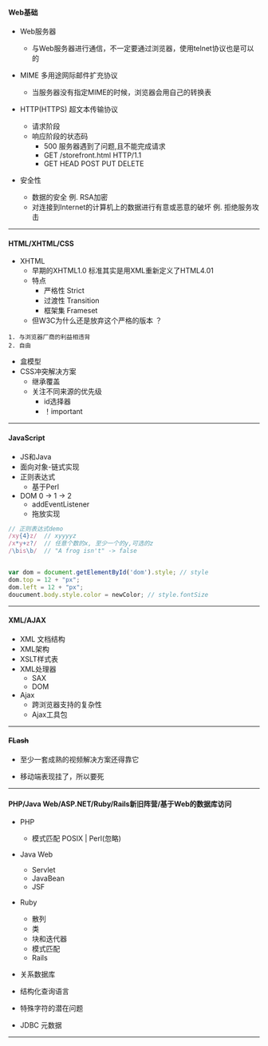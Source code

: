 #### Web**基础**

* Web服务器

  * 与Web服务器进行通信，不一定要通过浏览器，使用telnet协议也是可以的

* MIME 多用途网际邮件扩充协议

  * 当服务器没有指定MIME的时候，浏览器会用自己的转换表

* HTTP\(HTTPS\) 超文本传输协议

  * 请求阶段
  * 响应阶段的状态码
    * 500 服务器遇到了问题,且不能完成请求
    * GET /storefront.html HTTP/1.1
    * GET HEAD POST PUT DELETE

* 安全性

  * 数据的安全 例. RSA加密
  * 对连接到Internet的计算机上的数据进行有意或恶意的破坏 例. 拒绝服务攻击

---

#### **HTML/XHTML/CSS**

* XHTML
  * 早期的XHTML1.0 标准其实是用XML重新定义了HTML4.01
  * 特点
    * 严格性 Strict 
    * 过渡性 Transition 
    * 框架集 Frameset
  * 但W3C为什么还是放弃这个严格的版本 ？

```
1. 与浏览器厂商的利益相违背
2. 自由
```

* 盒模型
* CSS冲突解决方案
  * 继承覆盖
  * 关注不同来源的优先级
    * id选择器
    * ！important

---

#### **JavaScript**

* JS和Java
* 面向对象-链式实现
* 正则表达式
  * 基于Perl
* DOM 0 -&gt; 1 -&gt; 2
  * addEventListener
  * 拖放实现

```js
// 正则表达式demo
/xy{4}z/  // xyyyyz
/x*y+z?/  // 任意个数的x, 至少一个的y,可选的z
/\bis\b/  // "A frog isn't" -> false


var dom = document.getElementById('dom').style; // style
dom.top = 12 + "px";
dom.left = 12 + "px";
doucument.body.style.color = newColor; // style.fontSize
```

---

#### **XML/AJAX**

* XML 文档结构
* XML架构
* XSLT样式表
* XML处理器 
  * SAX
  * DOM
* Ajax
  * 跨浏览器支持的复杂性
  * Ajax工具包

---

#### ~~FLash~~

* 至少一套成熟的视频解决方案还得靠它

* 移动端表现挂了，所以要死

---

#### **PHP/Java Web/ASP.NET/Ruby/Rails新旧阵营/基于Web的数据库访问**

* PHP
  * 模式匹配 POSIX \| Perl\(忽略\)
* Java Web
  * Servlet
  * JavaBean
  * JSF
* Ruby

  * 散列
  * 类
  * 块和迭代器
  * 模式匹配
  * Rails

* 关系数据库

* 结构化查询语言
* 特殊字符的潜在问题
* JDBC 元数据

---





